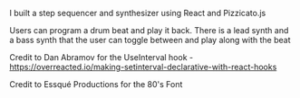 I built a step sequencer and synthesizer using React and Pizzicato.js

Users can program a drum beat and play it back. There is a lead synth and a bass synth that the user can toggle between and play along with the beat

Credit to Dan Abramov for the UseInterval hook -https://overreacted.io/making-setinterval-declarative-with-react-hooks

Credit to Essqué Productions for the 80's Font
